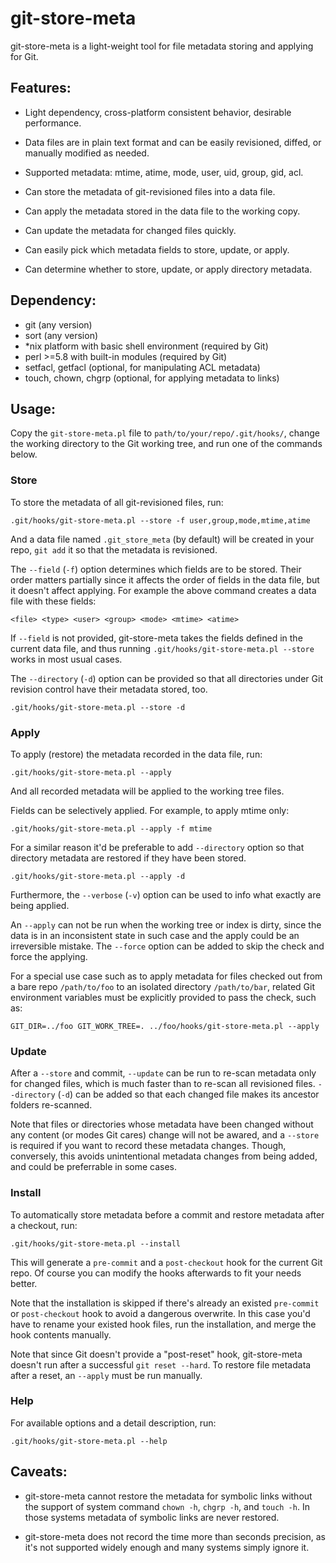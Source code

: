 git-store-meta
===============================================================================

git-store-meta is a light-weight tool for file metadata storing and applying
for Git.

Features:
-------------------------------------------------------------------------------

* Light dependency, cross-platform consistent behavior, desirable performance.

* Data files are in plain text format and can be easily revisioned, diffed, or
  manually modified as needed.

* Supported metadata: mtime, atime, mode, user, uid, group, gid, acl.

* Can store the metadata of git-revisioned files into a data file.

* Can apply the metadata stored in the data file to the working copy.

* Can update the metadata for changed files quickly.

* Can easily pick which metadata fields to store, update, or apply.

* Can determine whether to store, update, or apply directory metadata.

Dependency:
-------------------------------------------------------------------------------

- git (any version)
- sort (any version)
- *nix platform with basic shell environment (required by Git)
- perl >=5.8 with built-in modules (required by Git)
- setfacl, getfacl (optional, for manipulating ACL metadata)
- touch, chown, chgrp (optional, for applying metadata to links)

Usage:
-------------------------------------------------------------------------------

Copy the `git-store-meta.pl` file to `path/to/your/repo/.git/hooks/`, change
the working directory to the Git working tree, and run one of the commands
below.

### Store

To store the metadata of all git-revisioned files, run:

    .git/hooks/git-store-meta.pl --store -f user,group,mode,mtime,atime

And a data file named `.git_store_meta` (by default) will be created in your
repo, `git add` it so that the metadata is revisioned.

The `--field` (`-f`) option determines which fields are to be stored. Their
order matters partially since it affects the order of fields in the data
file, but it doesn't affect applying. For example the above command creates
a data file with these fields:

    <file> <type> <user> <group> <mode> <mtime> <atime>

If `--field` is not provided, git-store-meta takes the fields defined in the
current data file, and thus running `.git/hooks/git-store-meta.pl --store`
works in most usual cases.

The `--directory` (`-d`) option can be provided so that all directories under
Git revision control have their metadata stored, too.

    .git/hooks/git-store-meta.pl --store -d

### Apply

To apply (restore) the metadata recorded in the data file, run:

    .git/hooks/git-store-meta.pl --apply

And all recorded metadata will be applied to the working tree files.

Fields can be selectively applied. For example, to apply mtime only:

    .git/hooks/git-store-meta.pl --apply -f mtime

For a similar reason it'd be preferable to add `--directory` option so that
directory metadata are restored if they have been stored.

    .git/hooks/git-store-meta.pl --apply -d

Furthermore, the `--verbose` (`-v`) option can be used to info what exactly are
being applied.

An `--apply` can not be run when the working tree or index is dirty, since the
data is in an inconsistent state in such case and the apply could be an
irreversible mistake. The `--force` option can be added to skip the check and
force the applying.

For a special use case such as to apply metadata for files checked out from a
bare repo `/path/to/foo` to an isolated directory `/path/to/bar`, related Git
environment variables must be explicitly provided to pass the check, such as:

    GIT_DIR=../foo GIT_WORK_TREE=. ../foo/hooks/git-store-meta.pl --apply

### Update

After a `--store` and commit, `--update` can be run to re-scan metadata only
for changed files, which is much faster than to re-scan all revisioned files.
`--directory` (`-d`) can be added so that each changed file makes its ancestor
folders re-scanned.

Note that files or directories whose metadata have been changed without any
content (or modes Git cares) change will not be awared, and a `--store` is
required if you want to record these metadata changes. Though, conversely,
this avoids unintentional metadata changes from being added, and could be
preferrable in some cases.

### Install

To automatically store metadata before a commit and restore metadata after a
checkout, run:

    .git/hooks/git-store-meta.pl --install

This will generate a `pre-commit` and a `post-checkout` hook for the current Git
repo. Of course you can modify the hooks afterwards to fit your needs better.

Note that the installation is skipped if there's already an existed `pre-commit`
or `post-checkout` hook to avoid a dangerous overwrite. In this case you'd have
to rename your existed hook files, run the installation, and merge the hook
contents manually.

Note that since Git doesn't provide a "post-reset" hook, git-store-meta doesn't
run after a successful `git reset --hard`. To restore file metadata after a
reset, an `--apply` must be run manually.

### Help

For available options and a detail description, run:

    .git/hooks/git-store-meta.pl --help

Caveats:
-------------------------------------------------------------------------------

* git-store-meta cannot restore the metadata for symbolic links without the
  support of system command `chown -h`, `chgrp -h`, and `touch -h`. In those
  systems metadata of symbolic links are never restored.

* git-store-meta does not record the time more than seconds precision, as it's
  not supported widely enough and many systems simply ignore it.
